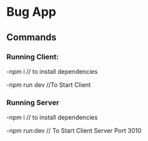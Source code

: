 # Bug App
## Commands

### Running Client:
-npm i // to install dependencies

-npm run dev //To Start Client

### Running Server
-npm i // to install dependencies

-npm run:dev // To Start Client 
Server Port 3010
